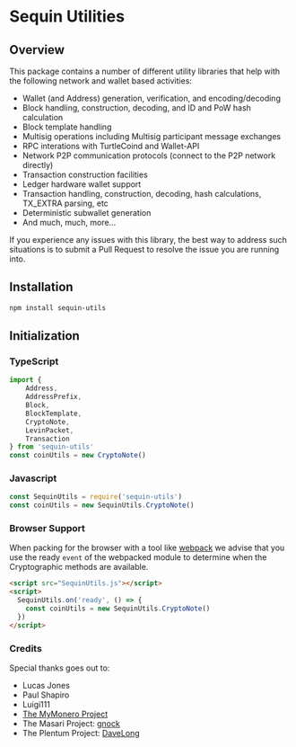 # Sequin Utilities

## Overview
This package contains a number of different utility libraries that help with the following network and wallet based activities:

* Wallet (and Address) generation, verification, and encoding/decoding
* Block handling, construction, decoding, and ID and PoW hash calculation
* Block template handling
* Multisig operations including Multisig participant message exchanges
* RPC interations with TurtleCoind and Wallet-API
* Network P2P communication protocols (connect to the P2P network directly)
* Transaction construction facilities
* Ledger hardware wallet support
* Transaction handling, construction, decoding, hash calculations, TX_EXTRA parsing, etc
* Deterministic subwallet generation
* And much, much, more...

If you experience any issues with this library, the best way to address such situations is to submit a Pull Request to resolve the issue you are running into.

## Installation

```bash
npm install sequin-utils
```

## Initialization

### TypeScript

```typescript
import {
    Address, 
    AddressPrefix, 
    Block, 
    BlockTemplate, 
    CryptoNote, 
    LevinPacket, 
    Transaction
} from 'sequin-utils'
const coinUtils = new CryptoNote()
```

### Javascript

```javascript
const SequinUtils = require('sequin-utils')
const coinUtils = new SequinUtils.CryptoNote()
```

### Browser Support

When packing for the browser with a tool like [webpack](https://webpack.js.org/) we advise that you use the ready `event` of the webpacked module to determine when the Cryptographic methods are available.

```html
<script src="SequinUtils.js"></script>
<script>
  SequinUtils.on('ready', () => {
    const coinUtils = new SequinUtils.CryptoNote()
  })
</script>
```

### Credits

Special thanks goes out to:

* Lucas Jones
* Paul Shapiro
* Luigi111
* [The MyMonero Project](https://github.com/mymonero/mymonero-app-js)
* The Masari Project: [gnock](https://github.com/gnock)
* The Plentum Project: [DaveLong](https://github.com/DaveLong)
